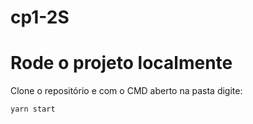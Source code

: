 # cp1-2S

# Rode o projeto localmente

<p>Clone o repositório e com o CMD aberto na pasta digite:</p>
<code>yarn start</code>
